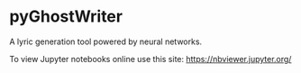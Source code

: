 # pyGhostWriter
A lyric generation tool powered by neural networks.

To view Jupyter notebooks online use this site: https://nbviewer.jupyter.org/
